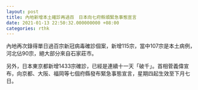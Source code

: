 ```yaml
---
layout: post
title: 內地新增本土確診再過百　日本向七府縣頒緊急事態宣言
date: 2021-01-13 22:50:32.000000000 +08:00
categories: rthk
---
```


內地再次錄得單日過百宗新冠病毒確診個案，新增115宗，當中107宗是本土病例，河北佔90宗，絕大部分來自石家莊市。

另外，日本東京都新增1433宗確診，已經是連續十一天「破千」。首相菅義偉宣布，向京都、大阪、福岡等七個府縣發布緊急事態宣言，星期四起生效至下月七日。
